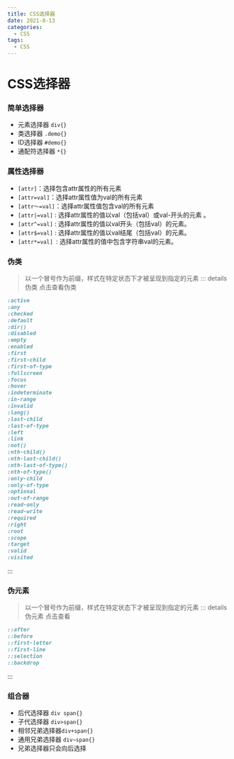 ```yaml
---
title: CSS选择器
date: 2021-8-13
categories:
  - CSS
tags:
  - CSS
---
```

# CSS选择器
### 简单选择器
 - 元素选择器  `div{}`
 - 类选择器 `.demo{}`
 - ID选择器 `#demo{}`
 - 通配符选择器 `*{}`
### 属性选择器
 - `[attr]`：选择包含attr属性的所有元素
 - `[attr=val]`：选择attr属性值为val的所有元素
 - `[attr～=val]`：选择attr属性值包含val的所有元素
 - `[attr|=val]` : 选择attr属性的值以val（包括val）或val-开头的元素 。
- `[attr^=val]` : 选择attr属性的值以val开头（包括val）的元素。
- `[attr$=val]` : 选择attr属性的值以val结尾（包括val）的元素。
- `[attr*=val] `: 选择attr属性的值中包含字符串val的元素。
### 伪类
> 以一个冒号作为前缀，样式在特定状态下才被呈现到指定的元素
::: details  伪类 点击查看伪类
```css
:active 
:any
:checked
:default
:dir()
:disabled
:empty
:enabled
:first
:first-child
:first-of-type
:fullscreen
:focus
:hover
:indeterminate
:in-range
:invalid
:lang()
:last-child
:last-of-type
:left
:link
:not()
:nth-child()
:nth-last-child()
:nth-last-of-type()
:nth-of-type()
:only-child
:only-of-type
:optional
:out-of-range
:read-only
:read-write
:required
:right
:root
:scope
:target
:valid
:visited
```
:::
### 伪元素
> 以一个冒号作为前缀，样式在特定状态下才被呈现到指定的元素
::: details  伪元素 点击查看
```css
::after
::before
::first-letter
::first-line
::selection
::backdrop
```
:::
### 组合器
 -  后代选择器  `div span{}`
 -  子代选择器 `div>span{}`
 -  相邻兄弟选择器`div+span{}`
 -  通用兄弟选择器 `div~span{}`
 - 兄弟选择器只会向后选择
